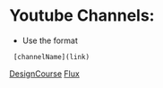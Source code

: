 # Youtube Channels:

* Use the format
```
 [channelName](link)
```

 [DesignCourse](https://www.youtube.com/c/DesignCourse)
 [Flux](https://www.youtube.com/channel/UCN7dywl5wDxTu1RM3eJ_h9Q)
